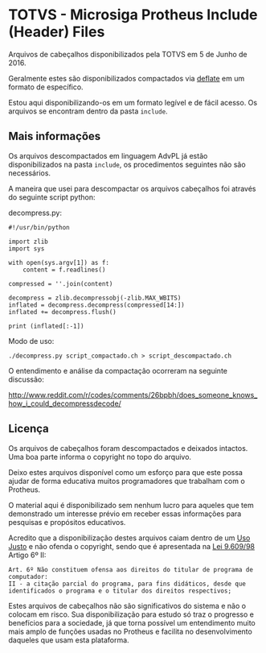 TOTVS - Microsiga Protheus Include (Header) Files
=================================================

Arquivos de cabeçalhos disponibilizados pela TOTVS em 5 de Junho de 2016.

Geralmente estes são disponibilizados compactados via [deflate](https://en.wikipedia.org/wiki/DEFLATE) em um formato de específico.

Estou aqui disponibilizando-os em um formato legível e de fácil acesso. Os arquivos se encontram dentro da pasta `include`.

## Mais informações

Os arquivos descompactados em linguagem AdvPL já estão disponibilizados na pasta `include`, os procedimentos seguintes não são necessários.

A maneira que usei para descompactar os arquivos cabeçalhos foi através do seguinte script python:

decompress.py:

    #!/usr/bin/python

    import zlib
    import sys

    with open(sys.argv[1]) as f:
        content = f.readlines()
        
    compressed = ''.join(content)

    decompress = zlib.decompressobj(-zlib.MAX_WBITS)
    inflated = decompress.decompress(compressed[14:])
    inflated += decompress.flush()

    print (inflated[:-1])

Modo de uso:

    ./decompress.py script_compactado.ch > script_descompactado.ch

O entendimento e análise da compactação ocorreram na seguinte discussão:

<http://www.reddit.com/r/codes/comments/26bpbh/does_someone_knows_how_i_could_decompressdecode/>


## Licença

Os arquivos de cabeçalhos foram descompactados e deixados intactos. Uma boa parte informa o copyright no topo do arquivo.

Deixo estes arquivos disponível como um esforço para que este possa ajudar de forma educativa muitos programadores que trabalham com o Protheus.

O material aqui é disponibilizado sem nenhum lucro para aqueles que tem demonstrado um interesse prévio em receber essas informações para pesquisas e propósitos educativos.

Acredito que a disponibilização destes arquivos caiam dentro de um [Uso Justo](https://pt.wikipedia.org/wiki/Fair_use) e não ofenda o copyright, sendo que é apresentada na [Lei 9.609/98](http://www.planalto.gov.br/ccivil_03/Leis/L9609.htm) Artigo 6º II:

    Art. 6º Não constituem ofensa aos direitos do titular de programa de computador:
    II - a citação parcial do programa, para fins didáticos, desde que identificados o programa e o titular dos direitos respectivos;

Estes arquivos de cabeçalhos não são significativos do sistema e não o colocam em risco. Sua disponibilização para estudo só traz o progresso e benefícios para a sociedade, já que torna possível um entendimento muito mais amplo de funções usadas no Protheus e facilita no desenvolvimento daqueles que usam esta plataforma.


